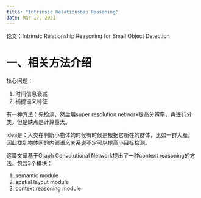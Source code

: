 ```yaml
---
title: "Intrinsic Relationship Reasoning"
date: Mar 17, 2021
---
```

论文：Intrinsic Relationship Reasoning for Small Object Detection

# 一、相关方法介绍
核心问题：
1. 时间信息衰减
2. 捕捉语义特征

有一种方法：先检测，然后用super resolution network提高分辨率，再进行分类。但是缺点是计算量大。

idea是：人类在判断小物体的时候有时候是根据它所在的群体，比如一群大雁。因此找到物体间的内部语义关系说不定可以提高小目标检测。

这篇文章基于Graph Convolutional Network提出了一种context reasoning的方法。包含3个模块：
1. semantic module
2. spatial layout module
3. context reasoning module
   
